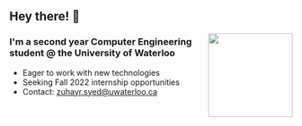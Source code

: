 ## Hey there! 👋

<img align="right" src="https://c.tenor.com/zdmZmDGlasEAAAAM/typing-man-typing.gif" width="150px"/>

### I'm a second year Computer Engineering student @ the University of Waterloo

- Eager to work with new technologies
- Seeking Fall 2022 internship opportunities 
- Contact: zuhayr.syed@uwaterloo.ca 

